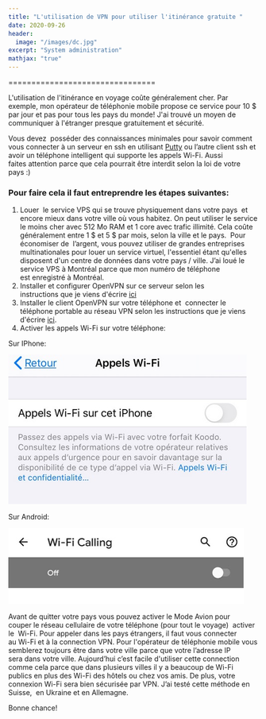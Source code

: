 ```yaml
---
title: "L'utilisation de VPN pour utiliser l'itinérance gratuite "
date: 2020-09-26
header:
  image: "/images/dc.jpg"
excerpt: "System administration"
mathjax: "true"
--- 
```


================================

L'utilisation de l'itinérance en voyage coûte généralement cher. Par exemple, mon opérateur de téléphonie mobile propose ce service pour 10
\$ par jour et pas pour tous les pays du monde! J'ai trouvé un moyen de communiquer à l'étranger presque gratuitement et sécurité.

Vous devez  posséder des connaissances minimales pour savoir comment vous connecter à un serveur en ssh en utilisant [Putty](https://www.putty.org/) ou
l’autre client ssh et avoir un téléphone intelligent qui supporte les appels Wi-Fi. Aussi faites attention parce que cela pourrait être interdit selon la loi de votre pays :)

### Pour faire cela il faut entreprendre les étapes suivantes:

1.  Louer  le service VPS qui se trouve physiquement dans votre pays  et     encore mieux dans votre ville où vous habitez. On peut utiliser le
    service le moins cher avec 512 Mo RAM et 1 core avec trafic illimité. Cela coûte généralement entre 1 \$ et 5 \$ par mois, selon
    la ville et le pays.  Pour économiser de  l’argent, vous pouvez utiliser de grandes entreprises multinationales pour louer un
    service virtuel, l'essentiel étant qu'elles disposent d'un centre de données dans votre pays / ville. J’ai loué le service VPS à Montréal
    parce que mon numéro de téléphone est enregistré à Montréal.
2.  Installer et configurer OpenVPN sur ce serveur selon les instructions que je viens d'écrire [ici](https://olexdziuba.github.io/OpenVPNsurUBUNTU-1/)
3.  Installer le client OpenVPN sur votre téléphone et  connecter le téléphone portable au réseau VPN selon les instructions que je viens d'écrire [ici](https://olexdziuba.github.io/OpenVPNsurUBUNTU-2/).
4.  Activer les appels Wi-Fi sur votre téléphone:

Sur IPhone:

<img src="/images/openvpn3/image01.jpg">

Sur Android:

<img src="/images/openvpn3/image02.png">

Avant de quitter votre pays vous pouvez activer le Mode Avion pour couper le réseau cellulaire de votre téléphone (pour tout le voyage)
 activer le  Wi-Fi. Pour appeler dans les pays étrangers, il faut vous connecter au Wi-Fi et à la connection VPN. Pour l'opérateur de
téléphonie mobile vous semblerez toujours être dans votre ville parce que votre l’adresse IP sera dans votre ville. Aujourd’hui c’est facile
d'utiliser cette connection comme cela parce que dans plusieurs villes il y a beaucoup de Wi-Fi publics en plus des Wi-Fi des hôtels ou chez
vos amis. De plus, votre connexion Wi-Fi sera bien sécurisée par VPN. J’ai testé cette méthode en Suisse,  en Ukraine et en Allemagne.

Bonne chance!



